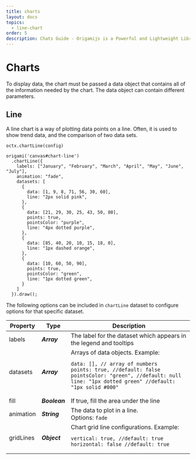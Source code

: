 ```yaml
---
title: charts
layout: docs
topics:
  - line-chart
order: 5
description: Chats Guide - Origamijs is a Powerful and Lightweight Library to create using HTML5 Canvas
---
```


# Charts

To display data, the chart must be passed a data object that contains all of the information needed by the chart. The data object can contain different parameters.

<h2 id="line-chart">Line</h2>

A line chart is a way of plotting data points on a line. Often, it is used to show trend data, and the comparison of two data sets.

<pre><code class="language-javascript">octx.chartLine(config)</code></pre>

<div class="example mid pure">
  <canvas id="chart-line"></canvas>
</div>

<pre><code class="language-javascript">origami('canvas#chart-line')
  .chartLine({
    labels: ["January", "February", "March", "April", "May", "June", "July"],
    animation: "fade",
    datasets: [
      {
        data: [1, 9, 8, 71, 56, 30, 60],
        line: "2px solid pink",
      },
      {
        data: [21, 29, 30, 25, 43, 50, 80],
        points: true,
        pointsColor: "purple",
        line: "4px dotted purple",
      },
      {
        data: [85, 40, 20, 10, 15, 18, 0],
        line: "1px dashed orange",
      },
      {
        data: [10, 60, 50, 90],
        points: true,
        pointsColor: "green",
        line: "1px dotted green",
      }
    ]
  }).draw();</code></pre>

The following options can be included in <code class="language-javascript">chartLine</code> dataset to configure options for that specific dataset.

<table>
<thead>
  <tr>
    <th>Property</th>
    <th>Type</th>
    <th>Description</th>
  </tr>
</thead>
<tbody>
  <tr>
    <td>labels</td>
    <td><strong><i>Array</i></strong></td>
    <td>The label for the dataset which appears in the legend and tooltips</td>
  </tr>
  <tr>
    <td>datasets</td>
    <td><strong><i>Array</i></strong></td>
    <td>Arrays of data objects. Example:<br><pre><code class="language-javascript">data: [], // array of numbers
points: true, //default: false
pointsColor: "green", //default: null
line: "1px dotted green" //default: "1px solid #000"</code></pre></td>
  </tr>
  <tr>
    <td>fill</td>
    <td><strong><i>Boolean</i></strong></td>
    <td>If true, fill the area under the line</td>
  </tr>
  <tr>
    <td>animation</td>
    <td><strong><i>String</i></strong></td>
    <td>The data to plot in a line.<br>
    Options: <code class="language-javascript">fade</code></td>
  </tr>
  <tr>
    <td>gridLines</td>
    <td><strong><i>Object</i></strong></td>
    <td>Chart grid line configurations. Example: <br>
        <pre><code class="language-javascript">vertical: true, //default: true
horizontal: false //default: true</code></pre>
    </td>
  </tr>
</tbody>
</table>